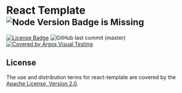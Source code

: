 React Template <sup>![Node Version Badge is Missing][node version badge]</sup>
==============

[![License Badge][license badge]](https://www.apache.org/licenses/LICENSE-2.0)
![GitHub last commit (master)](https://img.shields.io/github/last-commit/QubitPi/react-template/master?logo=github&style=for-the-badge)
[![Covered by Argos Visual Testing](https://argos-ci.com/badge.svg)](https://app.argos-ci.com/qubitpi/react-template/reference)

License
-------

The use and distribution terms for react-template are covered by the [Apache License, Version 2.0].

[Apache License, Version 2.0]: http://www.apache.org/licenses/LICENSE-2.0.html

[license badge]: https://img.shields.io/badge/Apache%202.0-F25910.svg?style=for-the-badge&logo=Apache&logoColor=white

[node version badge]: https://img.shields.io/badge/NODE-18-339933?logo=Node.js&logoColor=white&labelColor=66cc33&style=for-the-badge
